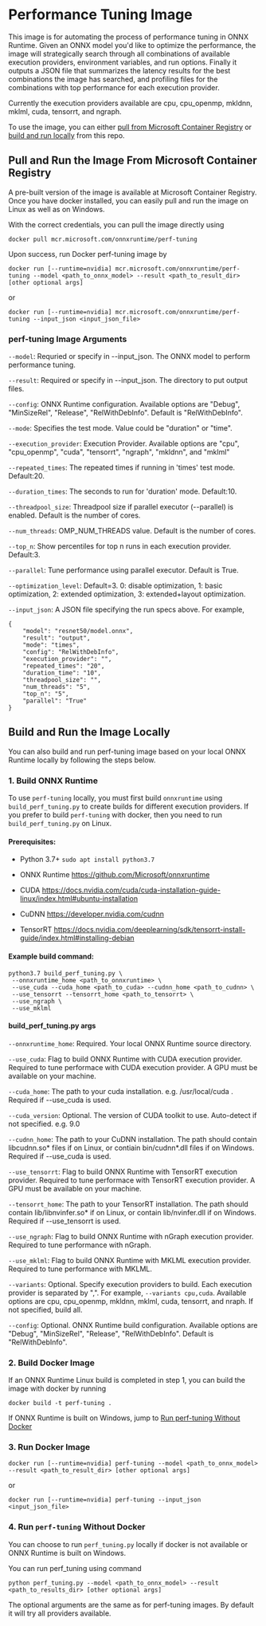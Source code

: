 # Performance Tuning Image

This image is for automating the process of performance tuning in ONNX Runtime. Given an ONNX model you'd like to optimize the performance, the image will strategically search through all combinations of available execution providers, environment variables, and run options. Finally it outputs a JSON file that summarizes the latency results for the best combinations the image has searched, and profiling files for the combinations with top performance for each execution provider.

Currently the execution providers available are cpu, cpu_openmp, mkldnn, mklml, cuda, tensorrt, and ngraph.  

To use the image, you can either [pull from Microsoft Container Registry](#Pull-and-Run-the-Image-From-Microsoft-Container-Registry) or [build and run locally](#Build-and-Run-the-Image-Locally) from this repo.

## Pull and Run the Image From Microsoft Container Registry

A pre-built version of the image is available at Microsoft Container Registry. Once you have docker installed, you can easily pull and run the image on Linux as well as on Windows. 

With the correct credentials, you can pull the image directly using 
```
docker pull mcr.microsoft.com/onnxruntime/perf-tuning
```

Upon success, run Docker perf-tuning image by
```
docker run [--runtime=nvidia] mcr.microsoft.com/onnxruntime/perf-tuning --model <path_to_onnx_model> --result <path_to_result_dir> [other optional args]
```
or 
```
docker run [--runtime=nvidia] mcr.microsoft.com/onnxruntime/perf-tuning --input_json <input_json_file>
```

### perf-tuning Image Arguments

`--model`: Requried or specify in --input_json. The ONNX model to perform performance tuning. 

`--result`: Required or specify in --input_json. The directory to put output files. 

`--config`: ONNX Runtime configuration. Available options are "Debug", "MinSizeRel", "Release", "RelWithDebInfo". Default is "RelWithDebInfo". 

`--mode`: Specifies the test mode. Value could be "duration" or "time".

`--execution_provider`: Execution Provider. Available options are "cpu", "cpu_openmp", "cuda", "tensorrt", "ngraph", "mkldnn", and "mklml"

`--repeated_times`: The repeated times if running in 'times' test mode. Default:20.

`--duration_times`: The seconds to run for 'duration' mode. Default:10.

`--threadpool_size`: Threadpool size if parallel executor (--parallel) is enabled. Default is the number of cores. 

`--num_threads`: OMP_NUM_THREADS value. Default is the number of cores. 

`--top_n`: Show percentiles for top n runs in each execution provider. Default:3.

`--parallel`: Tune performance using parallel executor. Default is True. 

`--optimization_level`: Default=3. 0: disable optimization, 1: basic optimization, 2: extended optimization, 3: extended+layout optimization.

`--input_json`: A JSON file specifying the run specs above. For example, 
```
{
    "model": "resnet50/model.onnx",
    "result": "output",
    "mode": "times", 
    "config": "RelWithDebInfo", 
    "execution_provider": "",
    "repeated_times": "20",
    "duration_time": "10",
    "threadpool_size": "",
    "num_threads": "5",
    "top_n": "5",
    "parallel": "True"
}
```

## Build and Run the Image Locally

You can also build and run perf-tuning image based on your local ONNX Runtime locally by following the steps below. 

### 1. Build ONNX Runtime
To use `perf-tuning` locally, you must first build `onnxruntime` using `build_perf_tuning.py` to create builds for different execution providers. If you prefer to build `perf-tuning` with docker, then you need to run `build_perf_tuning.py` on Linux.  

#### Prerequisites:
- Python 3.7+ `sudo apt install python3.7`
- ONNX Runtime https://github.com/Microsoft/onnxruntime

- CUDA https://docs.nvidia.com/cuda/cuda-installation-guide-linux/index.html#ubuntu-installation
- CuDNN https://developer.nvidia.com/cudnn 
- TensorRT https://docs.nvidia.com/deeplearning/sdk/tensorrt-install-guide/index.html#installing-debian

#### Example build command:  
```
python3.7 build_perf_tuning.py \
 --onnxruntime_home <path_to_onnxruntime> \
 --use_cuda --cuda_home <path_to_cuda> --cudnn_home <path_to_cudnn> \
 --use_tensorrt --tensorrt_home <path_to_tensorrt> \
 --use_ngraph \
 --use_mklml
```

#### build_perf_tuning.py args

`--onnxruntime_home`:   Required. Your local ONNX Runtime source directory. 

`--use_cuda`: Flag to build ONNX Runtime with CUDA execution provider. Required to tune performace with CUDA execution provider. A GPU must be available on your machine.

`--cuda_home`: The path to your cuda installation. e.g. /usr/local/cuda . Required if --use_cuda is used. 

`--cuda_version`: Optional. The version of CUDA toolkit to use. Auto-detect if not specified. e.g. 9.0

`--cudnn_home`: The path to your CuDNN installation. The path should  contain libcudnn.so* files if on Linux, or contiain bin/cudnn*.dll files if on Windows. Required if --use_cuda is used. 

`--use_tensorrt`: Flag to build ONNX Runtime with TensorRT execution provider. Required to tune performace with TensorRT execution provider. A GPU must be available on your machine.

`--tensorrt_home`: The path to your TensorRT installation. The path should contain lib/libnvinfer.so* if on Linux, or contain lib/nvinfer.dll if on Windows. Required if --use_tensorrt is used. 

`--use_ngraph`: Flag to build ONNX Runtime with nGraph execution provider. Required to tune performance with nGraph. 

`--use_mklml`: Flag to build ONNX Runtime with MKLML execution provider. Required to tune performance with MKLML. 

`--variants`: Optional. Specify execution providers to build. Each execution provider is separated by ",". For example, `--variants cpu,cuda`. Available options are cpu, cpu_openmp, mkldnn, mklml, cuda, tensorrt, and nraph. If not specified, build all. 

`--config`: Optional. ONNX Runtime build configuration. Available options are "Debug", "MinSizeRel", "Release", "RelWithDebInfo". Default is "RelWithDebInfo". 

### 2. Build Docker Image
If an ONNX Runtime Linux build is completed in step 1, you can build the image with docker by running 
```
docker build -t perf-tuning .
```

If ONNX Runtime is built on Windows, jump to [Run perf-tuning Without Docker](#4-run-perf-tuning-without-docker)

### 3. Run Docker Image
```
docker run [--runtime=nvidia] perf-tuning --model <path_to_onnx_model> --result <path_to_result_dir> [other optional args]
```
or
```
docker run [--runtime=nvidia] perf-tuning --input_json <input_json_file>
```

### 4. Run `perf-tuning` Without Docker

You can choose to run `perf_tuning.py` locally if docker is not available or ONNX Runtime is built on Windows. 

You can run perf_tuning using command 
```
python perf_tuning.py --model <path_to_onnx_model> --result <path_to_results_dir> [other optional args]
```
The optional arguments are the same as for perf-tuning images. By default it will try all providers available.
